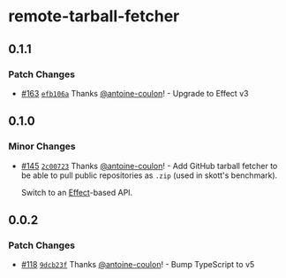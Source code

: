 # remote-tarball-fetcher

## 0.1.1

### Patch Changes

- [#163](https://github.com/antoine-coulon/skott/pull/163) [`efb106a`](https://github.com/antoine-coulon/skott/commit/efb106aee9ad319375e654b9e4f2bb224c945ae1) Thanks [@antoine-coulon](https://github.com/antoine-coulon)! - Upgrade to Effect v3

## 0.1.0

### Minor Changes

- [#145](https://github.com/antoine-coulon/skott/pull/145) [`2c00723`](https://github.com/antoine-coulon/skott/commit/2c00723006de42d031d5877d44ceb7bdc1f33707) Thanks [@antoine-coulon](https://github.com/antoine-coulon)! - Add GitHub tarball fetcher to be able to pull public repositories as `.zip` (used in skott's benchmark).

  Switch to an [Effect](https://github.com/Effect-TS)-based API.

## 0.0.2

### Patch Changes

- [#118](https://github.com/antoine-coulon/skott/pull/118) [`9dcb23f`](https://github.com/antoine-coulon/skott/commit/9dcb23ff8f5176128d0c88495bbfea37020dbdf7) Thanks [@antoine-coulon](https://github.com/antoine-coulon)! - Bump TypeScript to v5
